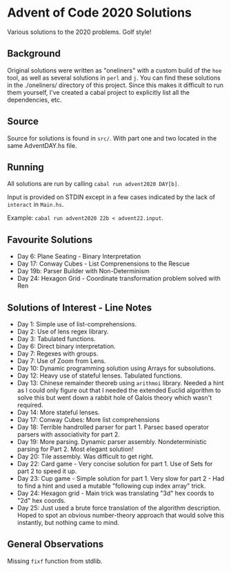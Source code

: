 # Advent of Code 2020 Solutions

Various solutions to the 2020 problems. Golf style!

## Background

Original solutions were written as "oneliners" with a custom build of the
`hoe` tool, as well as several solutions in `perl` and `j`. You can find
these solutions in the ./oneliners/ directory of this project. Since this
makes it difficult to run them yourself, I've created a cabal project to
explicitly list all the dependencies, etc.

## Source

Source for solutions is found in `src/`. With part one and two located in the same AdventDAY.hs file.

## Running

All solutions are run by calling `cabal run advent2020 DAY[b]`.

Input is provided on STDIN except in a few cases indicated by the lack of `interact` in `Main.hs`.

Example: `cabal run advent2020 22b < advent22.input`.

## Favourite Solutions

* Day 6: Plane Seating - Binary Interpretation
* Day 17: Conway Cubes - List Comprenensions to the Rescue
* Day 19b: Parser Builder with Non-Determinism
* Day 24: Hexagon Grid - Coordinate transformation problem solved with Ren

## Solutions of Interest - Line Notes

* Day 1: Simple use of list-comprehensions.
* Day 2: Use of lens regex library.
* Day 3: Tabulated functions.
* Day 6: Direct binary interpretation.
* Day 7: Regexes with groups.
* Day 7: Use of Zoom from Lens.
* Day 10: Dynamic programming solution using Arrays for subsolutions.
* Day 12: Heavy use of stateful lenses. Tabulated functions.
* Day 13: Chinese remainder theoreb using `arithmoi` library. Needed a hint as I could only figure out that I needed the extended Euclid algorithm to solve this but went down a rabbit hole of Galois theory which wasn't required.
* Day 14: More stateful lenses.
* Day 17: Conway Cubes: More list comprehensions
* Day 18: Terrible handrolled parser for part 1. Parsec based operator parsers with associativity for part 2.
* Day 19: More parsing. Dynamic parser assembly. Nondeterministic parsing for Part 2. Most elegant solution!
* Day 20: Tile assembly. Was difficult to get right.
* Day 22: Card game - Very concise solution for part 1. Use of Sets for part 2 to speed it up.
* Day 23: Cup game - Simple solution for part 1. Very slow for part 2 - Had to find a hint and used a mutable "following cup index array" trick.
* Day 24: Hexagon grid - Main trick was translating "3d" hex coords to "2d" hex coords.
* Day 25: Just used a brute force translation of the algorithm description. Hoped to spot an obvious number-theory approach that would solve this instantly, but nothing came to mind.

## General Observations

Missing `fixf` function from stdlib.
